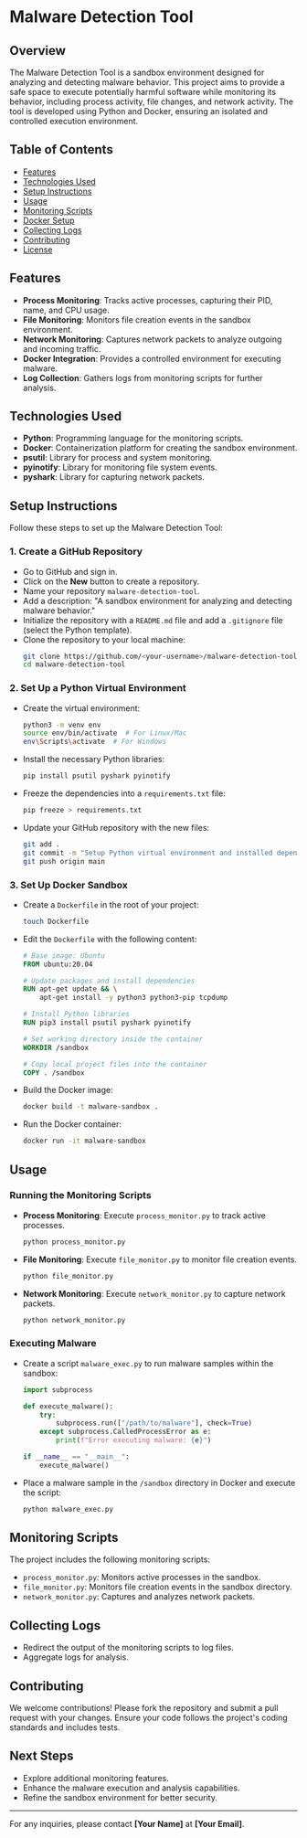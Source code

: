 # Malware Detection Tool

## Overview
The Malware Detection Tool is a sandbox environment designed for analyzing and detecting malware behavior. This project aims to provide a safe space to execute potentially harmful software while monitoring its behavior, including process activity, file changes, and network activity. The tool is developed using Python and Docker, ensuring an isolated and controlled execution environment.

## Table of Contents
- [Features](#features)
- [Technologies Used](#technologies-used)
- [Setup Instructions](#setup-instructions)
- [Usage](#usage)
- [Monitoring Scripts](#monitoring-scripts)
- [Docker Setup](#docker-setup)
- [Collecting Logs](#collecting-logs)
- [Contributing](#contributing)
- [License](#license)

## Features
- **Process Monitoring**: Tracks active processes, capturing their PID, name, and CPU usage.
- **File Monitoring**: Monitors file creation events in the sandbox environment.
- **Network Monitoring**: Captures network packets to analyze outgoing and incoming traffic.
- **Docker Integration**: Provides a controlled environment for executing malware.
- **Log Collection**: Gathers logs from monitoring scripts for further analysis.

## Technologies Used
- **Python**: Programming language for the monitoring scripts.
- **Docker**: Containerization platform for creating the sandbox environment.
- **psutil**: Library for process and system monitoring.
- **pyinotify**: Library for monitoring file system events.
- **pyshark**: Library for capturing network packets.

## Setup Instructions
Follow these steps to set up the Malware Detection Tool:

### 1. Create a GitHub Repository
- Go to GitHub and sign in.
- Click on the **New** button to create a repository.
- Name your repository `malware-detection-tool`.
- Add a description: "A sandbox environment for analyzing and detecting malware behavior."
- Initialize the repository with a `README.md` file and add a `.gitignore` file (select the Python template).
- Clone the repository to your local machine:
    ```bash
    git clone https://github.com/<your-username>/malware-detection-tool.git
    cd malware-detection-tool
    ```

### 2. Set Up a Python Virtual Environment
- Create the virtual environment:
    ```bash
    python3 -m venv env
    source env/bin/activate  # For Linux/Mac
    env\Scripts\activate  # For Windows
    ```
- Install the necessary Python libraries:
    ```bash
    pip install psutil pyshark pyinotify
    ```
- Freeze the dependencies into a `requirements.txt` file:
    ```bash
    pip freeze > requirements.txt
    ```
- Update your GitHub repository with the new files:
    ```bash
    git add .
    git commit -m "Setup Python virtual environment and installed dependencies"
    git push origin main
    ```

### 3. Set Up Docker Sandbox
- Create a `Dockerfile` in the root of your project:
    ```bash
    touch Dockerfile
    ```
- Edit the `Dockerfile` with the following content:
    ```dockerfile
    # Base image: Ubuntu
    FROM ubuntu:20.04

    # Update packages and install dependencies
    RUN apt-get update && \
        apt-get install -y python3 python3-pip tcpdump

    # Install Python libraries
    RUN pip3 install psutil pyshark pyinotify

    # Set working directory inside the container
    WORKDIR /sandbox

    # Copy local project files into the container
    COPY . /sandbox
    ```
- Build the Docker image:
    ```bash
    docker build -t malware-sandbox .
    ```
- Run the Docker container:
    ```bash
    docker run -it malware-sandbox
    ```

## Usage
### Running the Monitoring Scripts
- **Process Monitoring**: Execute `process_monitor.py` to track active processes.
    ```bash
    python process_monitor.py
    ```

- **File Monitoring**: Execute `file_monitor.py` to monitor file creation events.
    ```bash
    python file_monitor.py
    ```

- **Network Monitoring**: Execute `network_monitor.py` to capture network packets.
    ```bash
    python network_monitor.py
    ```

### Executing Malware
- Create a script `malware_exec.py` to run malware samples within the sandbox:
    ```python
    import subprocess

    def execute_malware():
        try:
            subprocess.run(["/path/to/malware"], check=True)
        except subprocess.CalledProcessError as e:
            print(f"Error executing malware: {e}")

    if __name__ == "__main__":
        execute_malware()
    ```
- Place a malware sample in the `/sandbox` directory in Docker and execute the script:
    ```bash
    python malware_exec.py
    ```

## Monitoring Scripts
The project includes the following monitoring scripts:
- `process_monitor.py`: Monitors active processes in the sandbox.
- `file_monitor.py`: Monitors file creation events in the sandbox directory.
- `network_monitor.py`: Captures and analyzes network packets.

## Collecting Logs
- Redirect the output of the monitoring scripts to log files.
- Aggregate logs for analysis.

## Contributing
We welcome contributions! Please fork the repository and submit a pull request with your changes. Ensure your code follows the project's coding standards and includes tests.


## Next Steps
- Explore additional monitoring features.
- Enhance the malware execution and analysis capabilities.
- Refine the sandbox environment for better security.

---

For any inquiries, please contact **[Your Name]** at **[Your Email]**.

